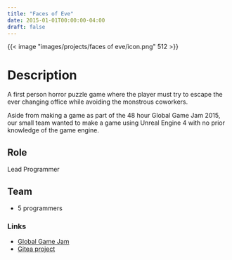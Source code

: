 ```yaml
---
title: "Faces of Eve"
date: 2015-01-01T00:00:00-04:00
draft: false
---
```


{{< image "images/projects/faces of eve/icon.png" 512 >}}

# Description
A first person horror puzzle game where the player must try to escape the ever changing office while avoiding the monstrous coworkers. 

Aside from making a game as part of the 48 hour Global Game Jam 2015, our small team wanted to make a game using Unreal Engine 4 with no prior knowledge of the game engine.

## Role
Lead Programmer 

## Team
- 5 programmers

### Links
- [Global Game Jam](https://globalgamejam.org/2015/games/faces-eve)
- [Gitea project](https://git.caleb-brown.dev/caleb-brown/FacesOfEve)